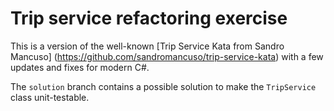 # Trip service refactoring exercise

This is a version of the well-known [Trip Service Kata from Sandro Mancuso]
(https://github.com/sandromancuso/trip-service-kata)
with a few updates and fixes for modern C#.

The `solution` branch contains a possible solution to make the
`TripService` class unit-testable.

